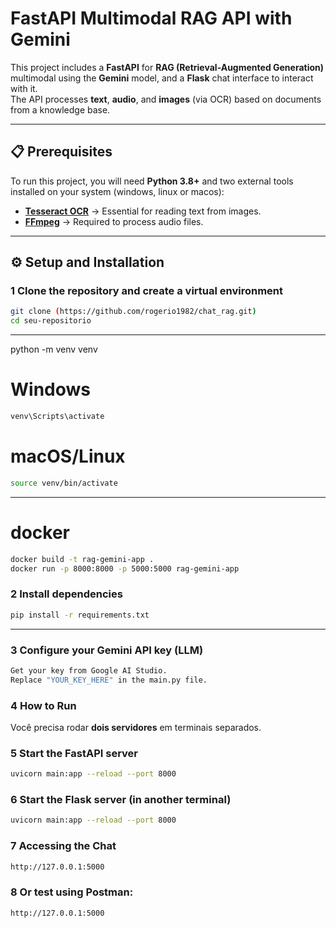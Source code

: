 # FastAPI Multimodal RAG API with Gemini

This project includes a **FastAPI** for **RAG (Retrieval-Augmented Generation)** multimodal using the **Gemini** model, and a **Flask** chat interface to interact with it.  
The API processes **text**, **audio**, and **images** (via OCR) based on documents from a knowledge base.


---

## 📋 Prerequisites

To run this project, you will need **Python 3.8+** and two external tools installed on your system (windows, linux or macos):

- **[Tesseract OCR](https://github.com/tesseract-ocr/tesseract)** → Essential for reading text from images. 
- **[FFmpeg](https://ffmpeg.org/download.html)** → Required to process audio files.

---

## ⚙️ Setup and Installation

### 1 Clone the repository and create a virtual environment
```bash
git clone (https://github.com/rogerio1982/chat_rag.git)
cd seu-repositorio
```
---

python -m venv venv
# Windows
```bash
venv\Scripts\activate
```
# macOS/Linux
```bash
source venv/bin/activate
```
---
# docker
```bash
docker build -t rag-gemini-app .
docker run -p 8000:8000 -p 5000:5000 rag-gemini-app
```
### 2 Install dependencies
```bash
pip install -r requirements.txt
```
---

### 3 Configure your Gemini API key (LLM)
```bash
Get your key from Google AI Studio.
Replace "YOUR_KEY_HERE" in the main.py file.
```

### 4 How to Run
Você precisa rodar **dois servidores** em terminais separados.

### 5  Start the FastAPI server
```bash
uvicorn main:app --reload --port 8000
```
### 6 Start the Flask server (in another terminal)
```bash
uvicorn main:app --reload --port 8000
```
### 7 Accessing the Chat
```bash
http://127.0.0.1:5000
```
### 8 Or test using Postman:
```bash
http://127.0.0.1:5000
